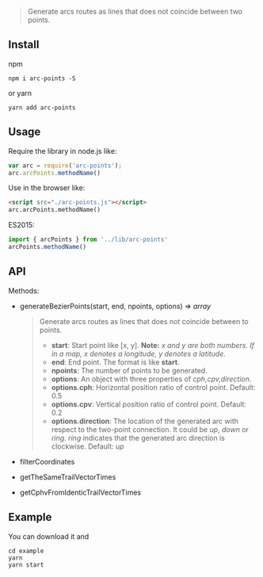 > Generate arcs routes as lines that does not coincide between two points.

## Install
npm
```Command Line
npm i arc-points -S
```
or yarn
```Command Line
yarn add arc-points
```

## Usage
Require the library in node.js like:

```javascript
var arc = require('arc-points');
arc.arcPoints.methodName()
```

Use in the browser like:

```html
<script src="./arc-points.js"></script>
arc.arcPoints.methodName()
```

ES2015:

```javascript
import { arcPoints } from '../lib/arc-points'
arcPoints.methodName()
```

## API

Methods:

- generateBezierPoints(start, end, npoints, options) => *array*
    > Generate arcs routes as lines that does not coincide between to points.
    > - **start**: Start point like [x, y]. **Note:** *x and y are both numbers. If in a map, x denotes a longitude, y denotes a latitude.*
    > - **end**: End point. The format is like **start**.
    > - **npoints**: The number of points to be generated.
    > - **options**: An object with three properties of *cph,cpv,direction*.
    > - **options.cph**: Horizontal position ratio of control point. Default: 0.5
    > - **options.cpv**: Vertical position ratio of control point. Default: 0.2
    > - **options.direction**: The location of the generated arc with respect to the two-point connection. It could be *up*, *down* or *ring*. *ring* indicates that the generated arc direction is clockwise. Default: *up*

- filterCoordinates
- getTheSameTrailVectorTimes
- getCphvFromIdenticTrailVectorTimes

## Example

You can download it and
```Command Line
cd example
yarn
yarn start
```
